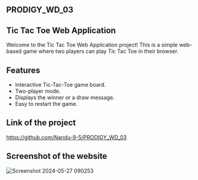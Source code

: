 ## PRODIGY_WD_03

## Tic Tac Toe Web Application

Welcome to the Tic Tac Toe Web Application project! This is a simple web-based game where two players can play Tic Tac Toe in their browser.

## Features

- Interactive Tic-Tac-Toe game board.
- Two-player mode.
- Displays the winner or a draw message.
- Easy to restart the game.

## Link of the project

https://github.com/Nandu-9-5/PRODIGY_WD_03

## Screenshot of the website

![Screenshot 2024-05-27 090253](https://github.com/Nandu-9-5/PRODIGY_WD_03/assets/168712637/78ef3d0d-bf3f-4c17-a6bd-0e93342e987a)




